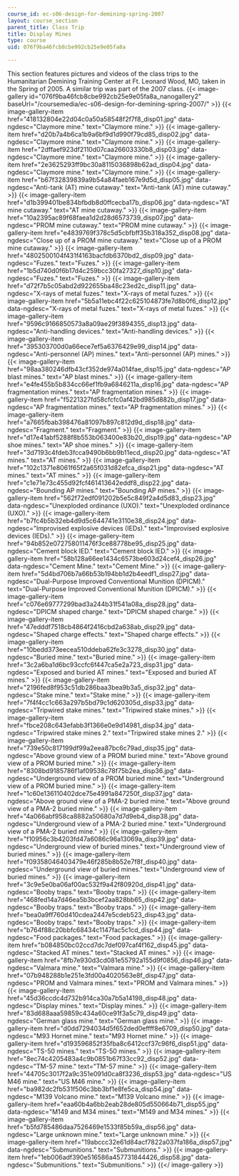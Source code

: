```yaml
---
course_id: ec-s06-design-for-demining-spring-2007
layout: course_section
parent_title: Class Trip
title: Display Mines
type: course
uid: 076f9ba46fcb8cbe992cb25e9e05fa8a

---
```


This section features pictures and videos of the class trips to the Humanitarian Demining Training Center at Ft. Leonard Wood, MO, taken in the Spring of 2005. A similar trip was part of the 2007 class.
{{< image-gallery id="076f9ba46fcb8cbe992cb25e9e05fa8a_nanogallery2" baseUrl="/coursemedia/ec-s06-design-for-demining-spring-2007/" >}}
{{< image-gallery-item href="418132804e22d04c0a50a58548f2f7f8_disp01.jpg" data-ngdesc="Claymore mine." text="Claymore mine." >}}
{{< image-gallery-item href="d20b7a4b6ca1b9a6bf9d1d990f79cd85_disp02.jpg" data-ngdesc="Claymore mine." text="Claymore mine." >}}
{{< image-gallery-item href="2dffaef923df2110d07caa26603330b8_disp03.jpg" data-ngdesc="Claymore mine." text="Claymore mine." >}}
{{< image-gallery-item href="2e3625293ff9bc30a8115036898b62ad_disp04.jpg" data-ngdesc="Claymore mine." text="Claymore mine." >}}
{{< image-gallery-item href="b67f32839839a9b54a84faeb167e9d5d_disp05.jpg" data-ngdesc="Anti-tank (AT) mine cutaway." text="Anti-tank (AT) mine cutaway." >}}
{{< image-gallery-item href="d1b399401be834bfbdb8d0ffcecba17b_disp06.jpg" data-ngdesc="AT mine cutaway." text="AT mine cutaway." >}}
{{< image-gallery-item href="10a2395ac89f68faea1d2d28d6573739_disp07.jpg" data-ngdesc="PROM mine cutaway." text="PROM mine cutaway." >}}
{{< image-gallery-item href="e4839769f378c5d5cbfbff35b318a352_disp08.jpg" data-ngdesc="Close up of a PROM mine cutaway." text="Close up of a PROM mine cutaway." >}}
{{< image-gallery-item href="4802500104f431f4163bacfdb6370bd2_disp09.jpg" data-ngdesc="Fuzes." text="Fuzes." >}}
{{< image-gallery-item href="1b5d740d0f6b17d4c259bcc30fa27327_disp10.jpg" data-ngdesc="Fuzes." text="Fuzes." >}}
{{< image-gallery-item href="d72f7b5c05abd2d922655ba48c23ed2c_disp11.jpg" data-ngdesc="X-rays of metal fuzes." text="X-rays of metal fuzes." >}}
{{< image-gallery-item href="5b5a11ebc4f22c625104873fe7d8b0f6_disp12.jpg" data-ngdesc="X-rays of metal fuzes." text="X-rays of metal fuzes." >}}
{{< image-gallery-item href="9596c9166850573a8a09ae29f3894355_disp13.jpg" data-ngdesc="Anti-handling devices." text="Anti-handling devices." >}}
{{< image-gallery-item href="395303700d0a66ece7ef5a6376429e99_disp14.jpg" data-ngdesc="Anti-personnel (AP) mines." text="Anti-personnel (AP) mines." >}}
{{< image-gallery-item href="98aa380246dfb43cf352de974a014fae_disp15.jpg" data-ngdesc="AP blast mines." text="AP blast mines." >}}
{{< image-gallery-item href="e4fe455b5b834cc66ef1fb9a6846211a_disp16.jpg" data-ngdesc="AP fragmentation mines." text="AP fragmentation mines." >}}
{{< image-gallery-item href="f5221327fd58cfcfc0af42bd985d882b_disp17.jpg" data-ngdesc="AP fragmentation mines." text="AP fragmentation mines." >}}
{{< image-gallery-item href="a7665fbab398476a81097b897c812d9d_disp18.jpg" data-ngdesc="Fragment." text="Fragment." >}}
{{< image-gallery-item href="d17e41abf5288f8b553b063400e83b20_disp19.jpg" data-ngdesc="AP shoe mines." text="AP shoe mines." >}}
{{< image-gallery-item href="3d7193c4fdeb3fcca9490b6bb9b11ecd_disp20.jpg" data-ngdesc="AT mines." text="AT mines." >}}
{{< image-gallery-item href="102c1371e8061f65f2a65f031d82efca_disp21.jpg" data-ngdesc="AT mines." text="AT mines." >}}
{{< image-gallery-item href="c1e71e73c455d92fcf461413642eddf8_disp22.jpg" data-ngdesc="Bounding AP mines." text="Bounding AP mines." >}}
{{< image-gallery-item href="562f72edf091202b5e5c849f2a4d5d83_disp23.jpg" data-ngdesc="Unexploded ordinance (UXO)." text="Unexploded ordinance (UXO)." >}}
{{< image-gallery-item href="b7fc4b5b32eb4d9d5c644741e3110e38_disp24.jpg" data-ngdesc="Improvised explosive devices (IEDs)." text="Improvised explosive devices (IEDs)." >}}
{{< image-gallery-item href="94b852e072758011476f3ce88778be95_disp25.jpg" data-ngdesc="Cement block IED." text="Cement block IED." >}}
{{< image-gallery-item href="58b128a66ee1434c6573be603d24cef4_disp26.jpg" data-ngdesc="Cement Mine." text="Cement Mine." >}}
{{< image-gallery-item href="5d4bd706b7a66b53b194bb1d2b4eedf1_disp27.jpg" data-ngdesc="Dual-Purpose Improved Conventional Munition (DPICM)." text="Dual-Purpose Improved Conventional Munition (DPICM)." >}}
{{< image-gallery-item href="c076e69777299bad3a244b31f541a08a_disp28.jpg" data-ngdesc="DPICM shaped charge." text="DPICM shaped charge." >}}
{{< image-gallery-item href="47edddf7518cb4864f2416cbd2a638ab_disp29.jpg" data-ngdesc="Shaped charge effects." text="Shaped charge effects." >}}
{{< image-gallery-item href="10bedd373eecea510ddeba62fe3c3278_disp30.jpg" data-ngdesc="Buried mine." text="Buried mine." >}}
{{< image-gallery-item href="3c2a6ba1d6bc93ccfc6f447ca5e2a723_disp31.jpg" data-ngdesc="Exposed and buried AT mines." text="Exposed and buried AT mines." >}}
{{< image-gallery-item href="2196fed8f953c51db286baa3bea9b3a5_disp32.jpg" data-ngdesc="Stake mine." text="Stake mine." >}}
{{< image-gallery-item href="7f4f4cc1c663a297b5bd79c1d620305d_disp33.jpg" data-ngdesc="Tripwired stake mines." text="Tripwired stake mines." >}}
{{< image-gallery-item href="fbce208c643efabb3f1366e0e9d14981_disp34.jpg" data-ngdesc="Tripwired stake mines 2." text="Tripwired stake mines 2." >}}
{{< image-gallery-item href="739e50c817199df99a2eea87bc6c79ad_disp35.jpg" data-ngdesc="Above ground view of a PROM buried mine." text="Above ground view of a PROM buried mine." >}}
{{< image-gallery-item href="8308bd9185786f1af09538c78f75b2ea_disp36.jpg" data-ngdesc="Underground view of a PROM buried mine." text="Underground view of a PROM buried mine." >}}
{{< image-gallery-item href="1c60e136110402dce75e4991a847250f_disp37.jpg" data-ngdesc="Above ground view of a PMA-2 buried mine." text="Above ground view of a PMA-2 buried mine." >}}
{{< image-gallery-item href="4a066abf958ca8882a50680a7d7d9eb4_disp38.jpg" data-ngdesc="Underground view of a PMA-2 buried mine." text="Underground view of a PMA-2 buried mine." >}}
{{< image-gallery-item href="f10956c3b4203fd47a6086c96a13069a_disp39.jpg" data-ngdesc="Underground view of buried mines." text="Underground view of buried mines." >}}
{{< image-gallery-item href="f09358046403479e46f285b8b52e7f8f_disp40.jpg" data-ngdesc="Underground view of buried mines." text="Underground view of buried mines." >}}
{{< image-gallery-item href="3c9e5e0ba06af00ac532f9a42f80920d_disp41.jpg" data-ngdesc="Booby traps." text="Booby traps." >}}
{{< image-gallery-item href="468fed14a7d46ea5b3bcef2aa828bb65_disp42.jpg" data-ngdesc="Booby traps." text="Booby traps." >}}
{{< image-gallery-item href="bea0a9ff760d410cdea2447e5cdeb523_disp43.jpg" data-ngdesc="Booby traps." text="Booby traps." >}}
{{< image-gallery-item href="b764f88c20bbfc68434c1147fac5c1cd_disp44.jpg" data-ngdesc="Food packages." text="Food packages." >}}
{{< image-gallery-item href="b084850bc02ccd7dc7def097caf4f162_disp45.jpg" data-ngdesc="Stacked AT mines." text="Stacked AT mines." >}}
{{< image-gallery-item href="8fb7e930d3cd081e55792a155d9f0856_disp46.jpg" data-ngdesc="Valmara mine." text="Valmara mine." >}}
{{< image-gallery-item href="07b948288b1e251e3fd00a4020563e8f_disp47.jpg" data-ngdesc="PROM and Valmara mines." text="PROM and Valmara mines." >}}
{{< image-gallery-item href="45d36ccdc4d732b914ca30a7b5a14198_disp48.jpg" data-ngdesc="Display mines." text="Display mines." >}}
{{< image-gallery-item href="83d688aaa59859c434a60ce91f3a5c79_disp49.jpg" data-ngdesc="German glass mine." text="German glass mine." >}}
{{< image-gallery-item href="d0dd7294034d5f652ded0effff8e6709_disp50.jpg" data-ngdesc="M93 Hornet mine." text="M93 Hornet mine." >}}
{{< image-gallery-item href="d193596852f35fba8c6412ccf37c96f6_disp51.jpg" data-ngdesc="TS-50 mines." text="TS-50 mines." >}}
{{< image-gallery-item href="8ec74c4205483a4c9b0851b67f33cc92_disp52.jpg" data-ngdesc="TM-57 mine." text="TM-57 mine." >}}
{{< image-gallery-item href="44705c3017f2a9c351e091d0ca8f3236_disp53.jpg" data-ngdesc="US M46 mine." text="US M46 mine." >}}
{{< image-gallery-item href="ba982dc2fb531f506c3bb3bf1e8fe5ca_disp54.jpg" data-ngdesc="M139 Volcano mine." text="M139 Volcano mine." >}}
{{< image-gallery-item href="eaa60b4a6bb2eab28de805d550664b71_disp55.jpg" data-ngdesc="M149 and M34 mines." text="M149 and M34 mines." >}}
{{< image-gallery-item href="b5fd785486daa7526469e1533f85b59a_disp56.jpg" data-ngdesc="Large unknown mine." text="Large unknown mine." >}}
{{< image-gallery-item href="19abccc32e61d84acf7822a037fa186a_disp57.jpg" data-ngdesc="Submunitions." text="Submunitions." >}}
{{< image-gallery-item href="1eb006adf390e516586a457731844426_disp58.jpg" data-ngdesc="Submunitions." text="Submunitions." >}}
{{</ image-gallery >}}